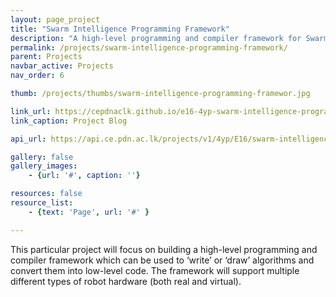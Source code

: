 ```yaml
---
layout: page_project
title: "Swarm Intelligence Programming Framework"
description: "A high-level programming and compiler framework for Swarm Robotics"
permalink: /projects/swarm-intelligence-programming-framework/
parent: Projects
navbar_active: Projects
nav_order: 6

thumb: /projects/thumbs/swarm-intelligence-programming-framewor.jpg

link_url: https://cepdnaclk.github.io/e16-4yp-swarm-intelligence-programming-framework/
link_caption: Project Blog

api_url: https://api.ce.pdn.ac.lk/projects/v1/4yp/E16/swarm-intelligence-programming-framework/

gallery: false
gallery_images:
    - {url: '#', caption: ''}

resources: false
resource_list:
    - {text: 'Page', url: '#' }

---
```


This particular project will focus on building a high-level programming and compiler framework which can be used to ‘write’ or ‘draw’ algorithms and convert them into low-level code. The framework will support multiple different types of robot hardware (both real and virtual).